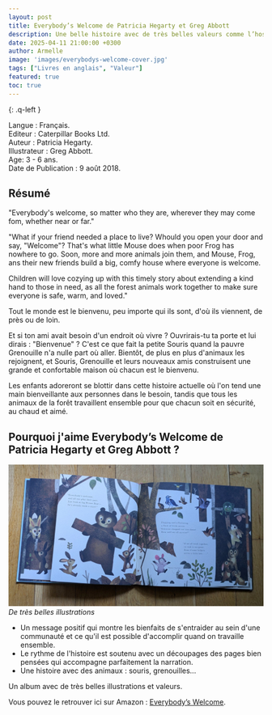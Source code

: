 ```yaml
---
layout: post
title: Everybody’s Welcome de Patricia Hegarty et Greg Abbott 
description: Une belle histoire avec de très belles valeurs comme l’hospitalité, l’entraide, l’écoute de l’autre.
date: 2025-04-11 21:00:00 +0300
author: Armelle
image: 'images/everybodys-welcome-cover.jpg'
tags: ["Livres en anglais", "Valeur"]
featured: true
toc: true
---
```

{: .q-left }

Langue : Français.                   
Editeur : Caterpillar Books Ltd.   
Auteur : Patricia Hegarty.  
Illustrateur : Greg Abbott.  
Age: 3 - 6 ans.  
Date de Publication : 9 août 2018.   

## Résumé 

"Everybody's welcome, so matter who they are, wherever they may come fom, whether near or far."

"What if your friend needed a place to live? Whould you open your door and say, "Welcome"? That's what little Mouse does when poor Frog has nowhere to go. Soon, more and more animals join them, and Mouse, Frog, ans their new friends build a big, comfy house where everyone is welcome. 

Children will love cozying up with this timely story about extending a kind hand to those in need, as all the forest animals work together to make sure everyone is safe, warm, and loved."

Tout le monde est le bienvenu, peu importe qui ils sont, d'où ils viennent, de près ou de loin.

Et si ton ami avait besoin d'un endroit où vivre ? Ouvrirais-tu ta porte et lui dirais : "Bienvenue" ? C'est ce que fait la petite Souris quand la pauvre Grenouille n'a nulle part où aller. Bientôt, de plus en plus d'animaux les rejoignent, et Souris, Grenouille et leurs nouveaux amis construisent une grande et confortable maison où chacun est le bienvenu.

Les enfants adoreront se blottir dans cette histoire actuelle où l'on tend une main bienveillante aux personnes dans le besoin, tandis que tous les animaux de la forêt travaillent ensemble pour que chacun soit en sécurité, au chaud et aimé.


## Pourquoi j'aime Everybody’s Welcome de Patricia Hegarty et Greg Abbott ?

![De très belles illustrations](images/everybodys-welcome-int.jpg)
*De très belles illustrations*
- Un message positif qui montre les bienfaits de s'entraider au sein d'une communauté et ce qu'il est possible d'accomplir quand on travaille ensemble.
- Le rythme de l'histoire est soutenu avec un découpages des pages bien pensées qui accompagne parfaitement la narration.
- Une histoire avec des animaux : souris, grenouilles...

Un album avec de très belles illustrations et valeurs.

Vous pouvez le retrouver ici sur Amazon : [Everybody’s Welcome](https://amzn.to/43eMoGN).

